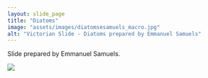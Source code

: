 ```yaml
---
layout: slide_page
title: "Diatoms"
image: "assets/images/diatomsesamuels_macro.jpg"
alt: "Victorian Slide - Diatoms prepared by Emmanuel Samuels"
---
```


Slide prepared by Emmanuel Samuels.

<img src="{{ site.baseurl }}/assets/images/diatomsesamuels_micro.jpg">
